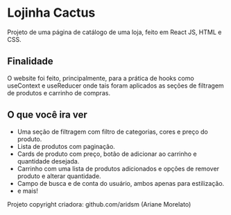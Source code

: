 # Lojinha Cactus

Projeto de uma página de catálogo de uma loja, feito em React JS, HTML e CSS.  


## Finalidade

O website foi feito, principalmente, para a prática de hooks como useContext e useReducer onde tais foram aplicados as seções de filtragem de produtos e carrinho de compras.

## O que você ira ver

- Uma seção de filtragem com filtro de categorias, cores e preço do produto.
- Lista de produtos com paginação.
- Cards de produto com preço, botão de adicionar ao carrinho e quantidade desejada.
- Carrinho com uma lista de produtos adicionados e opções de remover produto e alterar quantidade.
- Campo de busca e de conta do usuário, ambos apenas para estilização.
- e mais!  

Projeto copyright
criadora: github.com/aridsm (Ariane Morelato)
